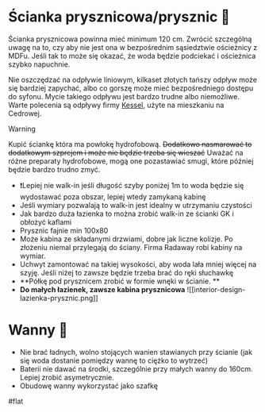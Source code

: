 # Ścianka prysznicowa/prysznic 🚿

Ścianka prysznicowa powinna mieć minimum 120 cm. Zwrócić szczególną uwagę na to, czy aby nie jest ona w bezpośrednim sąsiedztwie ościeżnicy z MDFu. Jeśli tak to może się okazać, że woda będzie podciekać i ościeżnica szybko napuchnie.

Nie oszczędzać na odpływie liniowym, kilkaset złotych tańszy odpływ może się bardziej zapychać, albo co gorszę może mieć bezpośredniego dostępu do syfonu. Mycie takiego odpływu jest bardzo trudne albo niemożliwe. Warte polecenia są odpływy firmy [Kessel](https://www.kessel.pl/produkty/technika-odplywowa/wpusty-lazienkowe-i-odplywy-prysznicowe-liniowe), użyte na mieszkaniu na Cedrowej.

>[!warning]
>Kupić ściankę która ma powłokę hydrofobową. ~~Dodatkowo nasmarować to dodatkowym szprejem i może nie będzie trzeba się wieszać~~ Uważać na różne preparaty hydrofobowe, mogą one pozastawiać smugi, które później będzie bardzo trudno zmyć.


- ❗Lepiej nie walk-in jeśli długość szyby poniżej 1m to woda będzie się wydostawać poza obszar, lepiej wtedy zamykaną kabinę
- Jeśli wymiary pozwalają to walk-in jest idealny w utrzymaniu czystości 
- Jak bardzo duża łazienka to można zrobić walk-in ze ścianki GK i obłożyć kaflami
- Prysznic fajnie min 100x80
- Może kabina ze składanymi drzwiami, dobre jak liczne kolizje. Po złożeniu niemal przylegają do ściany. Firma Radaway robi kabiny na wymiar. 
- Uchwyt zamontować na takiej wysokości, aby woda lała mniej więcej na szyję. Jeśli niżej to zawsze będzie trzeba brać do ręki słuchawkę
- **Półkę pod prysznicem zrobić w formie wnęki w ścianie. **
- **Do małych łazienek, zawsze kabina prysznicowa**
![[interior-design-lazienka-prysznic.png]]

# Wanny 🛀
- Nie brać ładnych, wolno stojących wanien stawianych przy ścianie (jak się woda dostanie pomiędzy wannę to ciężko to wytrzeć)
- Baterii nie dawać na środki, szczególnie przy małych wanny do 160cm. Lepiej zrobić asymetrycznie.
- Obudowę wanny wykorzystać jako szafkę


#flat